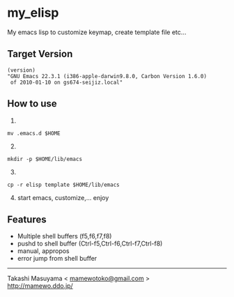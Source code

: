 my_elisp
========

My emacs lisp to customize keymap, create template file etc...

Target Version
--------------

    (version)
    "GNU Emacs 22.3.1 (i386-apple-darwin9.8.0, Carbon Version 1.6.0)
     of 2010-01-10 on gs674-seijiz.local"

How to use
----------
1.

    mv .emacs.d $HOME 
2.  

    mkdir -p $HOME/lib/emacs  
3.  

    cp -r elisp template $HOME/lib/emacs
4. start emacs, customize,... enjoy

Features
--------
* Multiple shell buffers (f5,f6,f7,f8)
* pushd to shell buffer (Ctrl-f5,Ctrl-f6,Ctrl-f7,Ctrl-f8)
* manual, appropos
* error jump from shell buffer

----
Takashi Masuyama < mamewotoko@gmail.com >  
http://mamewo.ddo.jp/
